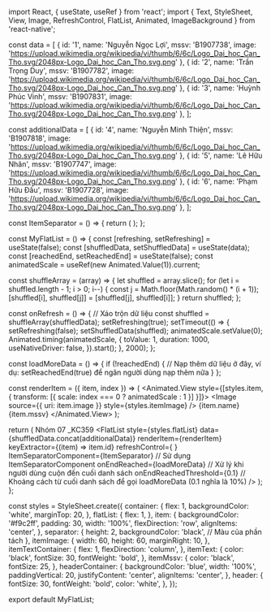 import React, { useState, useRef } from 'react';
import { Text, StyleSheet, View, Image, RefreshControl, FlatList, Animated, ImageBackground } from 'react-native';

const data = [
  { id: '1', name: 'Nguyễn Ngọc Lợi', mssv: 'B1907738', image: 'https://upload.wikimedia.org/wikipedia/vi/thumb/6/6c/Logo_Dai_hoc_Can_Tho.svg/2048px-Logo_Dai_hoc_Can_Tho.svg.png' },
  { id: '2', name: 'Trần Trọng Duy', mssv: 'B1907782', image: 'https://upload.wikimedia.org/wikipedia/vi/thumb/6/6c/Logo_Dai_hoc_Can_Tho.svg/2048px-Logo_Dai_hoc_Can_Tho.svg.png' },
  { id: '3', name: 'Huỳnh Phúc Vinh', mssv: 'B1907831', image: 'https://upload.wikimedia.org/wikipedia/vi/thumb/6/6c/Logo_Dai_hoc_Can_Tho.svg/2048px-Logo_Dai_hoc_Can_Tho.svg.png' },
];

const additionalData = [
  { id: '4', name: 'Nguyễn Minh Thiện', mssv: 'B1907818', image: 'https://upload.wikimedia.org/wikipedia/vi/thumb/6/6c/Logo_Dai_hoc_Can_Tho.svg/2048px-Logo_Dai_hoc_Can_Tho.svg.png' },
  { id: '5', name: 'Lê Hữu Nhân', mssv: 'B1907747', image: 'https://upload.wikimedia.org/wikipedia/vi/thumb/6/6c/Logo_Dai_hoc_Can_Tho.svg/2048px-Logo_Dai_hoc_Can_Tho.svg.png' },
  { id: '6', name: 'Phạm Hữu Đấu', mssv: 'B1907728', image: 'https://upload.wikimedia.org/wikipedia/vi/thumb/6/6c/Logo_Dai_hoc_Can_Tho.svg/2048px-Logo_Dai_hoc_Can_Tho.svg.png' },
];

const ItemSeparator = () => {
  return (
    <View style={styles.separator} />
  );
};

const MyFlatList = () => {
  const [refreshing, setRefreshing] = useState(false);
  const [shuffledData, setShuffledData] = useState(data);
  const [reachedEnd, setReachedEnd] = useState(false);
  const animatedScale = useRef(new Animated.Value(1)).current;

  const shuffleArray = (array) => {
    let shuffled = array.slice();
    for (let i = shuffled.length - 1; i > 0; i--) {
      const j = Math.floor(Math.random() * (i + 1));
      [shuffled[i], shuffled[j]] = [shuffled[j], shuffled[i]];
    }
    return shuffled;
  };

  const onRefresh = () => {
    // Xáo trộn dữ liệu
    const shuffled = shuffleArray(shuffledData);
    setRefreshing(true);
    setTimeout(() => {
      setRefreshing(false);
      setShuffledData(shuffled);
      animatedScale.setValue(0);
      Animated.timing(animatedScale, {
        toValue: 1,
        duration: 1000,
        useNativeDriver: false,
      }).start();
    }, 2000);
  };

  const loadMoreData = () => {
    if (!reachedEnd) {
      // Nạp thêm dữ liệu ở đây, ví dụ: setReachedEnd(true) để ngăn người dùng nạp thêm nữa
    }
  };

  const renderItem = ({ item, index }) => (
    <Animated.View style={[styles.item, { transform: [{ scale: index === 0 ? animatedScale : 1 }] }]}>
      <Image source={{ uri: item.image }} style={styles.itemImage} />
      <View style={styles.itemTextContainer}>
        <Text style={styles.itemText}>{item.name}</Text>
        <Text style={styles.itemMssv}>{item.mssv}</Text>
      </View>
    </Animated.View>
  );

  return (
    <View style={styles.container}>
      <View style={styles.headerContainer}>
        <Text style={styles.header}>Nhóm 07 _KC359</Text>
      </View>
      <FlatList
        style={styles.flatList}
        data={shuffledData.concat(additionalData)}
        renderItem={renderItem}
        keyExtractor={(item) => item.id}
        refreshControl={
          <RefreshControl
            refreshing={refreshing}
            onRefresh={onRefresh}
            tintColor="black"
            title="Đang làm mới..."
            titleColor="black"
          />
        }
        ItemSeparatorComponent={ItemSeparator} // Sử dụng ItemSeparatorComponent
        onEndReached={loadMoreData} // Xử lý khi người dùng cuộn đến cuối danh sách
        onEndReachedThreshold={0.1} // Khoảng cách từ cuối danh sách để gọi loadMoreData (0.1 nghĩa là 10%)
      />
    </View>
  );
};

const styles = StyleSheet.create({
  container: {
    flex: 1,
    backgroundColor: 'white',
    marginTop: 20,
  },
  flatList: {
    flex: 1,
  },
  item: {
    backgroundColor: '#f9c2ff',
    padding: 30,
    width: '100%',
    flexDirection: 'row',
    alignItems: 'center',
  },
  separator: {
    height: 2,
    backgroundColor: 'black', // Màu của phần tách
  },
  itemImage: {
    width: 60,
    height: 60,
    marginRight: 10,
  },
  itemTextContainer: {
    flex: 1,
    flexDirection: 'column',
  },
  itemText: {
    color: 'black',
    fontSize: 30,
    fontWeight: 'bold',
  },
  itemMssv: {
    color: 'black',
    fontSize: 25,
  },
  headerContainer: {
    backgroundColor: 'blue',
    width: '100%',
    paddingVertical: 20,
    justifyContent: 'center',
    alignItems: 'center',
  },
  header: {
    fontSize: 30,
    fontWeight: 'bold',
    color: 'white',
  },
});

export default MyFlatList;
